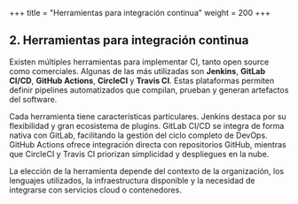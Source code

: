 +++
title = "Herramientas para integración continua"
weight = 200
+++

## 2. Herramientas para integración continua

Existen múltiples herramientas para implementar CI, tanto open source como comerciales. Algunas de las más utilizadas son **Jenkins**, **GitLab CI/CD**, **GitHub Actions**, **CircleCI** y **Travis CI**. Estas plataformas permiten definir pipelines automatizados que compilan, prueban y generan artefactos del software.  

Cada herramienta tiene características particulares. Jenkins destaca por su flexibilidad y gran ecosistema de plugins. GitLab CI/CD se integra de forma nativa con GitLab, facilitando la gestión del ciclo completo de DevOps. GitHub Actions ofrece integración directa con repositorios GitHub, mientras que CircleCI y Travis CI priorizan simplicidad y despliegues en la nube.  

La elección de la herramienta depende del contexto de la organización, los lenguajes utilizados, la infraestructura disponible y la necesidad de integrarse con servicios cloud o contenedores.  

